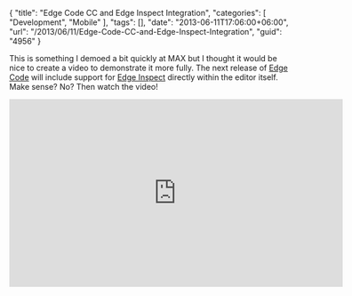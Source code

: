 {
	"title": "Edge Code CC and Edge Inspect Integration",
	"categories": [
		"Development",
		"Mobile"
	],
	"tags": [],
	"date": "2013-06-11T17:06:00+06:00",
	"url": "/2013/06/11/Edge-Code-CC-and-Edge-Inspect-Integration",
	"guid": "4956"
}

This is something I demoed a bit quickly at MAX but I thought it would be nice to create a video to demonstrate it more fully. The next release of <a href="http://html.adobe.com/edge/code/">Edge Code</a> will include support for <a href="http://html.adobe.com/edge/inspect/">Edge Inspect</a> directly within the editor itself. Make sense? No? Then watch the video!
<!--more-->
<iframe width="600" height="338" src="http://www.youtube.com/embed/VWGIX8shlcY?rel=0" frameborder="0" allowfullscreen></iframe>